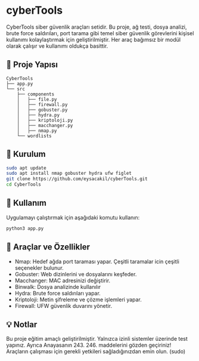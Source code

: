 # cyberTools
CyberTools siber güvenlik araçları setidir. Bu proje, ağ testi, dosya analizi, brute force saldırıları, port tarama gibi temel siber güvenlik görevlerini kişisel kullanımı kolaylaştırmak için geliştirilmiştir. Her araç bağımsız bir modül olarak çalışır ve kullanımı oldukça basittir.

## 📁 Proje Yapısı
```
CyberTools
├── app.py                 
└── src
    ├── components          
    │   ├── file.py        
    │   ├── firewall.py    
    │   ├── gobuster.py    
    │   ├── hydra.py       
    │   ├── kriptoloji.py  
    │   ├── macchanger.py  
    │   ├── nmap.py        
    └── wordlists
```
    
## 🔧 Kurulum
```bash
sudo apt update
sudo apt install nmap gobuster hydra ufw figlet
git clone https://github.com/eysacakil/cyberTools.git
cd CyberTools
```

## 🚀 Kullanım
Uygulamayı çalıştırmak için aşağıdaki komutu kullanın:
```bash
python3 app.py
```

## 📜 Araçlar ve Özellikler
- Nmap: Hedef ağda port taraması yapar. Çeşitli taramalar icin çeşitli seçenekler bulunur.
- Gobuster: Web dizinlerini ve dosyalarını keşfeder.
- Macchanger: MAC adresinizi değiştirir.
- Binwalk: Dosya analizinde kullanılır
- Hydra: Brute force saldırıları yapar.
- Kriptoloji: Metin şifreleme ve çözme işlemleri yapar.
- Firewall: UFW güvenlik duvarını yönetir.

## 💡 Notlar
Bu proje eğitim amaçlı geliştirilmiştir.
Yalnızca izinli sistemler üzerinde test yapınız. Ayrıca Anayasanın 243. 246. maddelerini gözden geçiriniz!
Araçların çalışması için gerekli yetkileri sağladığınızdan emin olun. (sudo)

